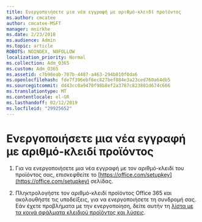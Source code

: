 ```yaml
---
title: Ενεργοποιήσετε μια νέα εγγραφή με αριθμό-κλειδί προϊόντος
ms.author: cmcatee
author: cmcatee-MSFT
manager: mnirkhe
ms.date: 2/23/2018
ms.audience: Admin
ms.topic: article
ROBOTS: NOINDEX, NOFOLLOW
localization_priority: Normal
ms.collection: Adm_O365
ms.custom: Adm_O365
ms.assetid: c7b98eab-707b-4487-a463-294b010f0da6
ms.openlocfilehash: fde7f396ebf6ec827bef884e3a23ced760a64db5
ms.sourcegitcommit: dd43cc0a9470f98b8ef2a3787c823801d674c666
ms.translationtype: MT
ms.contentlocale: el-GR
ms.lasthandoff: 02/12/2019
ms.locfileid: "29925652"
---
```

# <a name="activate-a-new-subscription-with-a-product-key"></a>Ενεργοποιήσετε μια νέα εγγραφή με αριθμό-κλειδί προϊόντος

1. Για να ενεργοποιήσετε μια νέα εγγραφή με τον αριθμό-κλειδί του προϊόντος σας, επισκεφθείτε το [https://office.com/setupkey](https://office.com/setupkey) σελίδας. 
    
2. Πληκτρολογήστε τον αριθμό-κλειδί προϊόντος Office 365 και ακολουθήστε τις υποδείξεις, για να ενεργοποιήσετε τη συνδρομή σας. Εάν έχετε προβλήματα με την ενεργοποίηση, δείτε αυτήν τη [λίστα με τα κοινά σφάλματα κλειδιού προϊόντος και λύσεις](https://support.office.com/article/88d337ab-e7b1-43eb-a25e-7d6204e91099).
    

